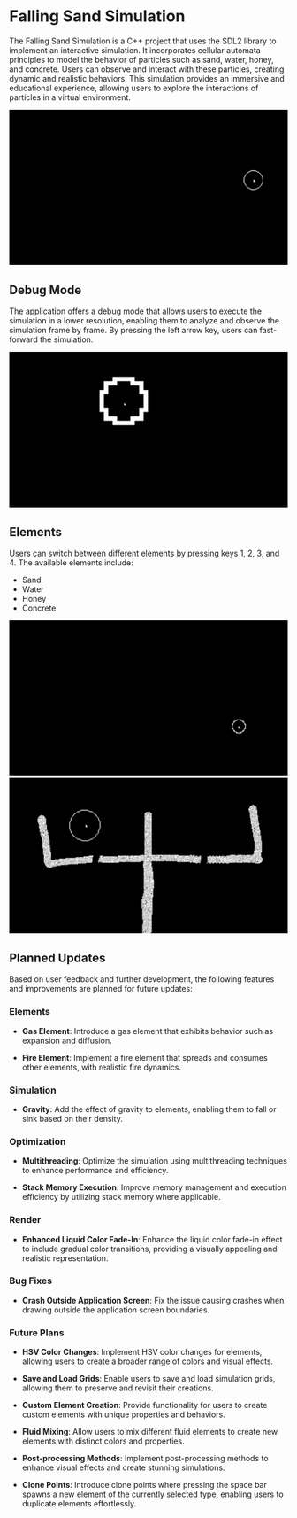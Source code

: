 # Falling Sand Simulation

The Falling Sand Simulation is a C++ project that uses the SDL2 library to implement an interactive simulation. It incorporates cellular automata principles to model the behavior of particles such as sand, water, honey, and concrete. Users can observe and interact with these particles, creating dynamic and realistic behaviors. This simulation provides an immersive and educational experience, allowing users to explore the interactions of particles in a virtual environment.

<div align="center">
  <img src="docs/main.gif" alt="Main">
</div>

## Debug Mode

The application offers a debug mode that allows users to execute the simulation in a lower resolution, enabling them to analyze and observe the simulation frame by frame. By pressing the left arrow key, users can fast-forward the simulation.

<div align="center">
  <img src="docs/debug.gif" alt="Main">
</div>

## Elements

Users can switch between different elements by pressing keys 1, 2, 3, and 4. The available elements include:
  - Sand
  - Water
  - Honey
  - Concrete

<div align="center">
  <img src="docs/all_elements.gif" alt="Main">
</div>

<div align="center">
  <img src="docs/viscosity.gif" alt="Main">
</div>

## Planned Updates

Based on user feedback and further development, the following features and improvements are planned for future updates:

### Elements

- **Gas Element**: Introduce a gas element that exhibits behavior such as expansion and diffusion.

- **Fire Element**: Implement a fire element that spreads and consumes other elements, with realistic fire dynamics.

### Simulation

- **Gravity**: Add the effect of gravity to elements, enabling them to fall or sink based on their density.

### Optimization

- **Multithreading**: Optimize the simulation using multithreading techniques to enhance performance and efficiency.

- **Stack Memory Execution**: Improve memory management and execution efficiency by utilizing stack memory where applicable.

### Render

- **Enhanced Liquid Color Fade-In**: Enhance the liquid color fade-in effect to include gradual color transitions, providing a visually appealing and realistic representation.

### Bug Fixes

- **Crash Outside Application Screen**: Fix the issue causing crashes when drawing outside the application screen boundaries.

### Future Plans

- **HSV Color Changes**: Implement HSV color changes for elements, allowing users to create a broader range of colors and visual effects.

- **Save and Load Grids**: Enable users to save and load simulation grids, allowing them to preserve and revisit their creations.

- **Custom Element Creation**: Provide functionality for users to create custom elements with unique properties and behaviors.

- **Fluid Mixing**: Allow users to mix different fluid elements to create new elements with distinct colors and properties.

- **Post-processing Methods**: Implement post-processing methods to enhance visual effects and create stunning simulations.

- **Clone Points**: Introduce clone points where pressing the space bar spawns a new element of the currently selected type, enabling users to duplicate elements effortlessly.